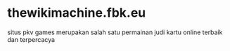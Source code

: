 # thewikimachine.fbk.eu
situs pkv games merupakan salah satu permainan judi kartu online terbaik dan terpercacya
